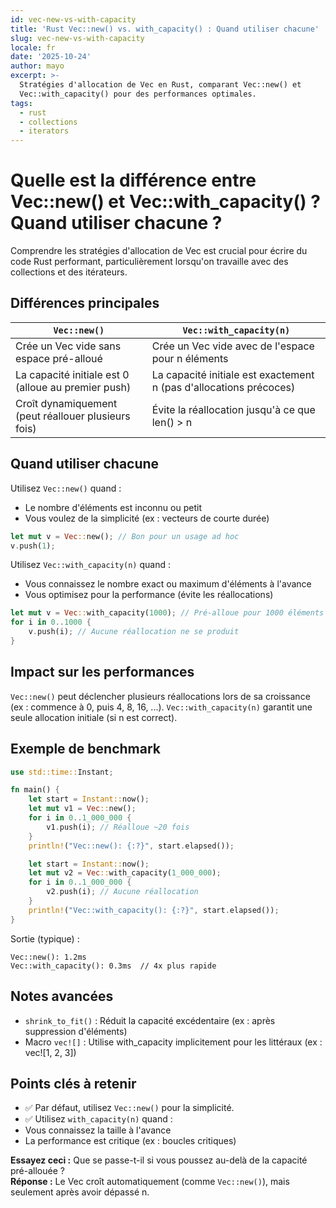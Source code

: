 ```yaml
---
id: vec-new-vs-with-capacity
title: 'Rust Vec::new() vs. with_capacity() : Quand utiliser chacune'
slug: vec-new-vs-with-capacity
locale: fr
date: '2025-10-24'
author: mayo
excerpt: >-
  Stratégies d'allocation de Vec en Rust, comparant Vec::new() et
  Vec::with_capacity() pour des performances optimales.
tags:
  - rust
  - collections
  - iterators
---
```


# Quelle est la différence entre Vec::new() et Vec::with_capacity() ? Quand utiliser chacune ?

Comprendre les stratégies d'allocation de Vec est crucial pour écrire du code Rust performant, particulièrement lorsqu'on travaille avec des collections et des itérateurs.

## Différences principales

| `Vec::new()` | `Vec::with_capacity(n)` |
|--------------|-------------------------|
| Crée un Vec vide sans espace pré-alloué | Crée un Vec vide avec de l'espace pour n éléments |
| La capacité initiale est 0 (alloue au premier push) | La capacité initiale est exactement n (pas d'allocations précoces) |
| Croît dynamiquement (peut réallouer plusieurs fois) | Évite la réallocation jusqu'à ce que len() > n |

## Quand utiliser chacune

Utilisez `Vec::new()` quand :
- Le nombre d'éléments est inconnu ou petit
- Vous voulez de la simplicité (ex : vecteurs de courte durée)

```rust
let mut v = Vec::new(); // Bon pour un usage ad hoc
v.push(1);
```

Utilisez `Vec::with_capacity(n)` quand :
- Vous connaissez le nombre exact ou maximum d'éléments à l'avance
- Vous optimisez pour la performance (évite les réallocations)

```rust
let mut v = Vec::with_capacity(1000); // Pré-alloue pour 1000 éléments
for i in 0..1000 {
    v.push(i); // Aucune réallocation ne se produit
}
```

## Impact sur les performances

`Vec::new()` peut déclencher plusieurs réallocations lors de sa croissance (ex : commence à 0, puis 4, 8, 16, ...).
`Vec::with_capacity(n)` garantit une seule allocation initiale (si n est correct).

## Exemple de benchmark

```rust
use std::time::Instant;

fn main() {
    let start = Instant::now();
    let mut v1 = Vec::new();
    for i in 0..1_000_000 {
        v1.push(i); // Réalloue ~20 fois
    }
    println!("Vec::new(): {:?}", start.elapsed());

    let start = Instant::now();
    let mut v2 = Vec::with_capacity(1_000_000);
    for i in 0..1_000_000 {
        v2.push(i); // Aucune réallocation
    }
    println!("Vec::with_capacity(): {:?}", start.elapsed());
}
```

Sortie (typique) :
```
Vec::new(): 1.2ms
Vec::with_capacity(): 0.3ms  // 4x plus rapide
```

## Notes avancées

- `shrink_to_fit()` : Réduit la capacité excédentaire (ex : après suppression d'éléments)
- Macro `vec![]` : Utilise with_capacity implicitement pour les littéraux (ex : vec![1, 2, 3])

## Points clés à retenir

- ✅ Par défaut, utilisez `Vec::new()` pour la simplicité.  
- ✅ Utilisez `with_capacity(n)` quand :
- Vous connaissez la taille à l'avance
- La performance est critique (ex : boucles critiques)

**Essayez ceci :** Que se passe-t-il si vous poussez au-delà de la capacité pré-allouée ?  
**Réponse :** Le Vec croît automatiquement (comme `Vec::new()`), mais seulement après avoir dépassé n.
